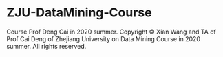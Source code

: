 # ZJU-DataMining-Course
Course Prof Deng Cai in 2020 summer. 
Copyright © Xian Wang and TA of Prof Cai Deng of Zhejiang University on Data Mining Course in 2020 summer. 
All rights reserved. 
